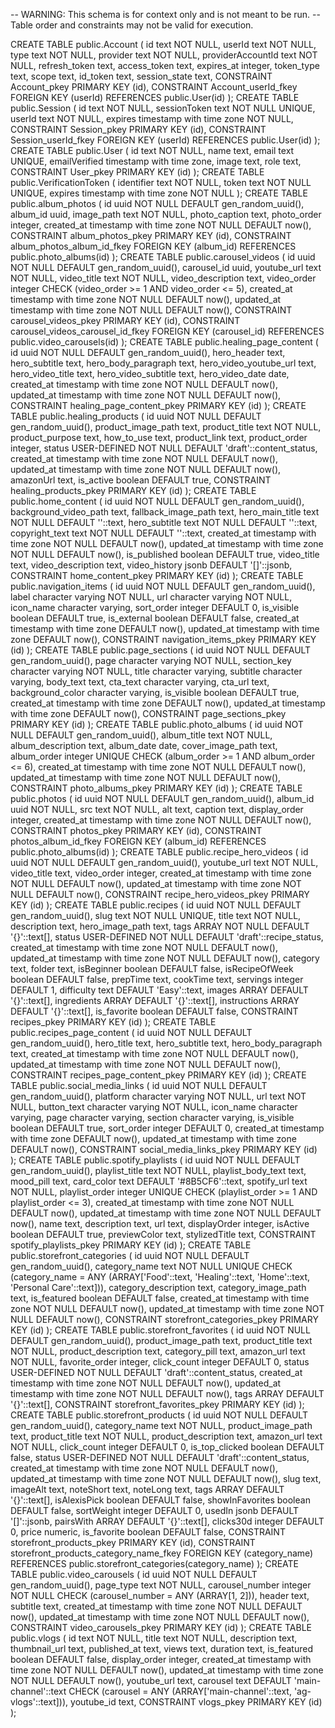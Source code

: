 -- WARNING: This schema is for context only and is not meant to be run.
-- Table order and constraints may not be valid for execution.

CREATE TABLE public.Account (
  id text NOT NULL,
  userId text NOT NULL,
  type text NOT NULL,
  provider text NOT NULL,
  providerAccountId text NOT NULL,
  refresh_token text,
  access_token text,
  expires_at integer,
  token_type text,
  scope text,
  id_token text,
  session_state text,
  CONSTRAINT Account_pkey PRIMARY KEY (id),
  CONSTRAINT Account_userId_fkey FOREIGN KEY (userId) REFERENCES public.User(id)
);
CREATE TABLE public.Session (
  id text NOT NULL,
  sessionToken text NOT NULL UNIQUE,
  userId text NOT NULL,
  expires timestamp with time zone NOT NULL,
  CONSTRAINT Session_pkey PRIMARY KEY (id),
  CONSTRAINT Session_userId_fkey FOREIGN KEY (userId) REFERENCES public.User(id)
);
CREATE TABLE public.User (
  id text NOT NULL,
  name text,
  email text UNIQUE,
  emailVerified timestamp with time zone,
  image text,
  role text,
  CONSTRAINT User_pkey PRIMARY KEY (id)
);
CREATE TABLE public.VerificationToken (
  identifier text NOT NULL,
  token text NOT NULL UNIQUE,
  expires timestamp with time zone NOT NULL
);
CREATE TABLE public.album_photos (
  id uuid NOT NULL DEFAULT gen_random_uuid(),
  album_id uuid,
  image_path text NOT NULL,
  photo_caption text,
  photo_order integer,
  created_at timestamp with time zone NOT NULL DEFAULT now(),
  CONSTRAINT album_photos_pkey PRIMARY KEY (id),
  CONSTRAINT album_photos_album_id_fkey FOREIGN KEY (album_id) REFERENCES public.photo_albums(id)
);
CREATE TABLE public.carousel_videos (
  id uuid NOT NULL DEFAULT gen_random_uuid(),
  carousel_id uuid,
  youtube_url text NOT NULL,
  video_title text NOT NULL,
  video_description text,
  video_order integer CHECK (video_order >= 1 AND video_order <= 5),
  created_at timestamp with time zone NOT NULL DEFAULT now(),
  updated_at timestamp with time zone NOT NULL DEFAULT now(),
  CONSTRAINT carousel_videos_pkey PRIMARY KEY (id),
  CONSTRAINT carousel_videos_carousel_id_fkey FOREIGN KEY (carousel_id) REFERENCES public.video_carousels(id)
);
CREATE TABLE public.healing_page_content (
  id uuid NOT NULL DEFAULT gen_random_uuid(),
  hero_header text,
  hero_subtitle text,
  hero_body_paragraph text,
  hero_video_youtube_url text,
  hero_video_title text,
  hero_video_subtitle text,
  hero_video_date date,
  created_at timestamp with time zone NOT NULL DEFAULT now(),
  updated_at timestamp with time zone NOT NULL DEFAULT now(),
  CONSTRAINT healing_page_content_pkey PRIMARY KEY (id)
);
CREATE TABLE public.healing_products (
  id uuid NOT NULL DEFAULT gen_random_uuid(),
  product_image_path text,
  product_title text NOT NULL,
  product_purpose text,
  how_to_use text,
  product_link text,
  product_order integer,
  status USER-DEFINED NOT NULL DEFAULT 'draft'::content_status,
  created_at timestamp with time zone NOT NULL DEFAULT now(),
  updated_at timestamp with time zone NOT NULL DEFAULT now(),
  amazonUrl text,
  is_active boolean DEFAULT true,
  CONSTRAINT healing_products_pkey PRIMARY KEY (id)
);
CREATE TABLE public.home_content (
  id uuid NOT NULL DEFAULT gen_random_uuid(),
  background_video_path text,
  fallback_image_path text,
  hero_main_title text NOT NULL DEFAULT ''::text,
  hero_subtitle text NOT NULL DEFAULT ''::text,
  copyright_text text NOT NULL DEFAULT ''::text,
  created_at timestamp with time zone NOT NULL DEFAULT now(),
  updated_at timestamp with time zone NOT NULL DEFAULT now(),
  is_published boolean DEFAULT true,
  video_title text,
  video_description text,
  video_history jsonb DEFAULT '[]'::jsonb,
  CONSTRAINT home_content_pkey PRIMARY KEY (id)
);
CREATE TABLE public.navigation_items (
  id uuid NOT NULL DEFAULT gen_random_uuid(),
  label character varying NOT NULL,
  url character varying NOT NULL,
  icon_name character varying,
  sort_order integer DEFAULT 0,
  is_visible boolean DEFAULT true,
  is_external boolean DEFAULT false,
  created_at timestamp with time zone DEFAULT now(),
  updated_at timestamp with time zone DEFAULT now(),
  CONSTRAINT navigation_items_pkey PRIMARY KEY (id)
);
CREATE TABLE public.page_sections (
  id uuid NOT NULL DEFAULT gen_random_uuid(),
  page character varying NOT NULL,
  section_key character varying NOT NULL,
  title character varying,
  subtitle character varying,
  body_text text,
  cta_text character varying,
  cta_url text,
  background_color character varying,
  is_visible boolean DEFAULT true,
  created_at timestamp with time zone DEFAULT now(),
  updated_at timestamp with time zone DEFAULT now(),
  CONSTRAINT page_sections_pkey PRIMARY KEY (id)
);
CREATE TABLE public.photo_albums (
  id uuid NOT NULL DEFAULT gen_random_uuid(),
  album_title text NOT NULL,
  album_description text,
  album_date date,
  cover_image_path text,
  album_order integer UNIQUE CHECK (album_order >= 1 AND album_order <= 6),
  created_at timestamp with time zone NOT NULL DEFAULT now(),
  updated_at timestamp with time zone NOT NULL DEFAULT now(),
  CONSTRAINT photo_albums_pkey PRIMARY KEY (id)
);
CREATE TABLE public.photos (
  id uuid NOT NULL DEFAULT gen_random_uuid(),
  album_id uuid NOT NULL,
  src text NOT NULL,
  alt text,
  caption text,
  display_order integer,
  created_at timestamp with time zone NOT NULL DEFAULT now(),
  CONSTRAINT photos_pkey PRIMARY KEY (id),
  CONSTRAINT photos_album_id_fkey FOREIGN KEY (album_id) REFERENCES public.photo_albums(id)
);
CREATE TABLE public.recipe_hero_videos (
  id uuid NOT NULL DEFAULT gen_random_uuid(),
  youtube_url text NOT NULL,
  video_title text,
  video_order integer,
  created_at timestamp with time zone NOT NULL DEFAULT now(),
  updated_at timestamp with time zone NOT NULL DEFAULT now(),
  CONSTRAINT recipe_hero_videos_pkey PRIMARY KEY (id)
);
CREATE TABLE public.recipes (
  id uuid NOT NULL DEFAULT gen_random_uuid(),
  slug text NOT NULL UNIQUE,
  title text NOT NULL,
  description text,
  hero_image_path text,
  tags ARRAY NOT NULL DEFAULT '{}'::text[],
  status USER-DEFINED NOT NULL DEFAULT 'draft'::recipe_status,
  created_at timestamp with time zone NOT NULL DEFAULT now(),
  updated_at timestamp with time zone NOT NULL DEFAULT now(),
  category text,
  folder text,
  isBeginner boolean DEFAULT false,
  isRecipeOfWeek boolean DEFAULT false,
  prepTime text,
  cookTime text,
  servings integer DEFAULT 1,
  difficulty text DEFAULT 'Easy'::text,
  images ARRAY DEFAULT '{}'::text[],
  ingredients ARRAY DEFAULT '{}'::text[],
  instructions ARRAY DEFAULT '{}'::text[],
  is_favorite boolean DEFAULT false,
  CONSTRAINT recipes_pkey PRIMARY KEY (id)
);
CREATE TABLE public.recipes_page_content (
  id uuid NOT NULL DEFAULT gen_random_uuid(),
  hero_title text,
  hero_subtitle text,
  hero_body_paragraph text,
  created_at timestamp with time zone NOT NULL DEFAULT now(),
  updated_at timestamp with time zone NOT NULL DEFAULT now(),
  CONSTRAINT recipes_page_content_pkey PRIMARY KEY (id)
);
CREATE TABLE public.social_media_links (
  id uuid NOT NULL DEFAULT gen_random_uuid(),
  platform character varying NOT NULL,
  url text NOT NULL,
  button_text character varying NOT NULL,
  icon_name character varying,
  page character varying,
  section character varying,
  is_visible boolean DEFAULT true,
  sort_order integer DEFAULT 0,
  created_at timestamp with time zone DEFAULT now(),
  updated_at timestamp with time zone DEFAULT now(),
  CONSTRAINT social_media_links_pkey PRIMARY KEY (id)
);
CREATE TABLE public.spotify_playlists (
  id uuid NOT NULL DEFAULT gen_random_uuid(),
  playlist_title text NOT NULL,
  playlist_body_text text,
  mood_pill text,
  card_color text DEFAULT '#8B5CF6'::text,
  spotify_url text NOT NULL,
  playlist_order integer UNIQUE CHECK (playlist_order >= 1 AND playlist_order <= 3),
  created_at timestamp with time zone NOT NULL DEFAULT now(),
  updated_at timestamp with time zone NOT NULL DEFAULT now(),
  name text,
  description text,
  url text,
  displayOrder integer,
  isActive boolean DEFAULT true,
  previewColor text,
  stylizedTitle text,
  CONSTRAINT spotify_playlists_pkey PRIMARY KEY (id)
);
CREATE TABLE public.storefront_categories (
  id uuid NOT NULL DEFAULT gen_random_uuid(),
  category_name text NOT NULL UNIQUE CHECK (category_name = ANY (ARRAY['Food'::text, 'Healing'::text, 'Home'::text, 'Personal Care'::text])),
  category_description text,
  category_image_path text,
  is_featured boolean DEFAULT false,
  created_at timestamp with time zone NOT NULL DEFAULT now(),
  updated_at timestamp with time zone NOT NULL DEFAULT now(),
  CONSTRAINT storefront_categories_pkey PRIMARY KEY (id)
);
CREATE TABLE public.storefront_favorites (
  id uuid NOT NULL DEFAULT gen_random_uuid(),
  product_image_path text,
  product_title text NOT NULL,
  product_description text,
  category_pill text,
  amazon_url text NOT NULL,
  favorite_order integer,
  click_count integer DEFAULT 0,
  status USER-DEFINED NOT NULL DEFAULT 'draft'::content_status,
  created_at timestamp with time zone NOT NULL DEFAULT now(),
  updated_at timestamp with time zone NOT NULL DEFAULT now(),
  tags ARRAY DEFAULT '{}'::text[],
  CONSTRAINT storefront_favorites_pkey PRIMARY KEY (id)
);
CREATE TABLE public.storefront_products (
  id uuid NOT NULL DEFAULT gen_random_uuid(),
  category_name text NOT NULL,
  product_image_path text,
  product_title text NOT NULL,
  product_description text,
  amazon_url text NOT NULL,
  click_count integer DEFAULT 0,
  is_top_clicked boolean DEFAULT false,
  status USER-DEFINED NOT NULL DEFAULT 'draft'::content_status,
  created_at timestamp with time zone NOT NULL DEFAULT now(),
  updated_at timestamp with time zone NOT NULL DEFAULT now(),
  slug text,
  imageAlt text,
  noteShort text,
  noteLong text,
  tags ARRAY DEFAULT '{}'::text[],
  isAlexisPick boolean DEFAULT false,
  showInFavorites boolean DEFAULT false,
  sortWeight integer DEFAULT 0,
  usedIn jsonb DEFAULT '[]'::jsonb,
  pairsWith ARRAY DEFAULT '{}'::text[],
  clicks30d integer DEFAULT 0,
  price numeric,
  is_favorite boolean DEFAULT false,
  CONSTRAINT storefront_products_pkey PRIMARY KEY (id),
  CONSTRAINT storefront_products_category_name_fkey FOREIGN KEY (category_name) REFERENCES public.storefront_categories(category_name)
);
CREATE TABLE public.video_carousels (
  id uuid NOT NULL DEFAULT gen_random_uuid(),
  page_type text NOT NULL,
  carousel_number integer NOT NULL CHECK (carousel_number = ANY (ARRAY[1, 2])),
  header text,
  subtitle text,
  created_at timestamp with time zone NOT NULL DEFAULT now(),
  updated_at timestamp with time zone NOT NULL DEFAULT now(),
  CONSTRAINT video_carousels_pkey PRIMARY KEY (id)
);
CREATE TABLE public.vlogs (
  id text NOT NULL,
  title text NOT NULL,
  description text,
  thumbnail_url text,
  published_at text,
  views text,
  duration text,
  is_featured boolean DEFAULT false,
  display_order integer,
  created_at timestamp with time zone NOT NULL DEFAULT now(),
  updated_at timestamp with time zone NOT NULL DEFAULT now(),
  youtube_url text,
  carousel text DEFAULT 'main-channel'::text CHECK (carousel = ANY (ARRAY['main-channel'::text, 'ag-vlogs'::text])),
  youtube_id text,
  CONSTRAINT vlogs_pkey PRIMARY KEY (id)
);
